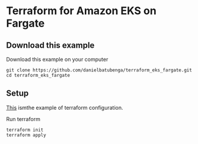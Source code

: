 # Terraform for Amazon EKS on Fargate

## Download this example
Download this example on your computer

```
git clone https://github.com/danielbatubenga/terraform_eks_fargate.git
cd terraform_eks_fargate
```
## Setup
[This](https://github.com/danielbatubenga/terraform_eks_fargate/blob/dev/main.tf) ismthe example of terraform configuration.

Run terraform

```
terraform init
terraform apply
```

###